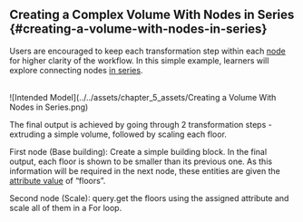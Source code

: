 ## Creating a Complex Volume With Nodes in Series {#creating-a-volume-with-nodes-in-series}

Users are encouraged to keep each transformation step within each [node](../chapter_1_mobius_interface/nodes.md) for higher clarity of the workflow. In this simple example, learners will explore connecting nodes [in series](../chapter_1_mobius_interface/transfer_of_info_btw_nodes.md).<br><br>


![Intended Model](../../assets/chapter_5_assets/Creating a Volume With Nodes in Series.png)

The final output is achieved by going through 2 transformation steps - extruding a simple volume, followed by scaling each floor.

First node (Base building): Create a simple building block. In the final output, each floor is shown to be smaller than its previous one. As this information will be required in the next node, these entities are given the [attribute value](../chapter_2_geo-info_data_model/Attributes.md) of “floors”.

Second node (Scale): query.get the floors using the assigned attribute and scale all of them in a For loop.
